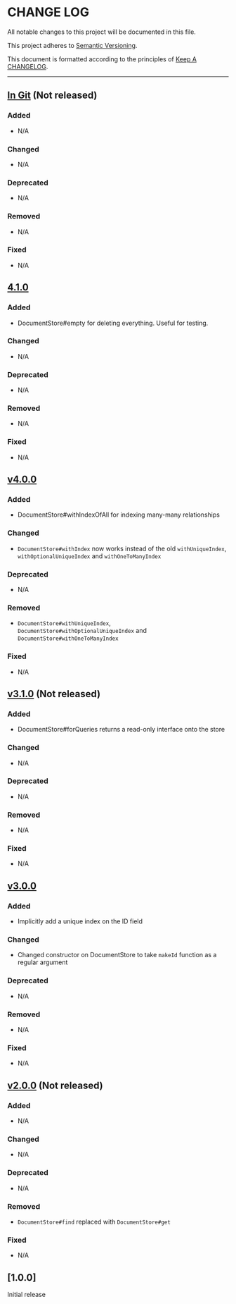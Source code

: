 # CHANGE LOG

All notable changes to this project will be documented in this file.

This project adheres to [Semantic Versioning](http://semver.org).

This document is formatted according to the principles of [Keep A CHANGELOG](http://keepachangelog.com).

----
## [In Git](https://github.com/mattwynne/gosh/compare/v4.1.0...master) (Not released)

### Added

* N/A

### Changed

* N/A

### Deprecated

* N/A

### Removed

* N/A

### Fixed

* N/A

## [4.1.0](https://github.com/mattwynne/gosh/compare/v4.0.0...v4.1.0)

### Added

* DocumentStore#empty for deleting everything. Useful for testing.

### Changed

* N/A

### Deprecated

* N/A

### Removed

* N/A

### Fixed

* N/A

## [v4.0.0](https://github.com/mattwynne/gosh/compare/v3.1.0...v4.0.0)

### Added

* DocumentStore#withIndexOfAll for indexing many-many relationships

### Changed

* `DocumentStore#withIndex` now works instead of the old `withUniqueIndex`, `withOptionalUniqueIndex` and `withOneToManyIndex`

### Deprecated

* N/A

### Removed

* `DocumentStore#withUniqueIndex`, `DocumentStore#withOptionalUniqueIndex` and `DocumentStore#withOneToManyIndex`

### Fixed

* N/A


## [v3.1.0](https://github.com/mattwynne/gosh/compare/v3.0.0...v3.1.0) (Not released)

### Added

* DocumentStore#forQueries returns a read-only interface onto the store

### Changed

* N/A

### Deprecated

* N/A

### Removed

* N/A

### Fixed

* N/A

## [v3.0.0](https://github.com/mattwynne/gosh/compare/v2.0.0...v3.0.0)

### Added

* Implicitly add a unique index on the ID field

### Changed

* Changed constructor on DocumentStore to take `makeId` function as a regular argument

### Deprecated

* N/A

### Removed

* N/A

### Fixed

* N/A

## [v2.0.0](https://github.com/mattwynne/gosh/compare/v1.0.0...v2.0.0) (Not released)

### Added

* N/A

### Changed

* N/A

### Deprecated

* N/A

### Removed

* `DocumentStore#find` replaced with `DocumentStore#get`

### Fixed

* N/A

## [1.0.0]

Initial release
